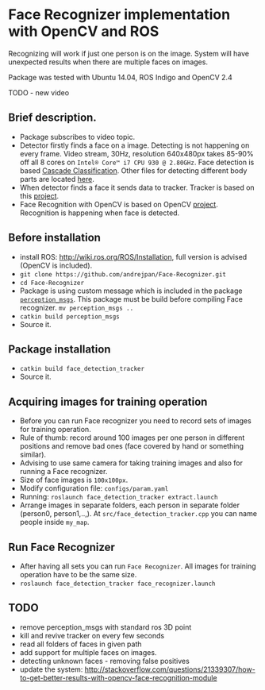 # Face Recognizer implementation with OpenCV and ROS

Recognizing will work if just one person is on the image. System will have unexpected results when there are multiple faces on images.

Package was tested with Ubuntu 14.04, ROS Indigo and OpenCV 2.4

TODO - new video

## Brief description.
- Package subscribes to video topic.
- Detector firstly finds a face on a image. Detecting is not happening on every frame. Video stream, 30Hz, resolution 640x480px takes 85-90% off all 8 cores on `Intel® Core™ i7 CPU 930 @ 2.80GHz`. Face detection is based [Cascade Classification](http://docs.opencv.org/2.4/modules/objdetect/doc/cascade_classification.html). Other files for detecting different body parts are located [here](https://github.com/opencv/opencv/tree/master/data).
- When detector finds a face it sends data to tracker. Tracker is based on this [project](https://github.com/klahaag/cf_tracking).
- Face Recognition with OpenCV is based on OpenCV [project](http://docs.opencv.org/2.4/modules/contrib/doc/facerec/facerec_tutorial.html). Recognition is happening when face is detected.

## Before installation
- install ROS: http://wiki.ros.org/ROS/Installation, full version is advised (OpenCV is included). 
- `git clone https://github.com/andrejpan/Face-Recognizer.git`
- `cd Face-Recognizer`
- Package is using custom message which is included in the package [`perception_msgs`](perception_msgs). This package must be build before compiling Face recognizer. `mv perception_msgs ..`
- `catkin build perception_msgs`
- Source it.

## Package installation 
- `catkin build face_detection_tracker`
- Source it.

## Acquiring images for training operation
- Before you can run Face recognizer you need to record sets of images for training operation. 
- Rule of thumb: record around 100 images per one person in different positions and remove bad ones (face covered by hand or something similar). 
- Advising to use same camera for taking training images and also for running a Face recognizer.
- Size of face images is `100x100px`. 
- Modify configuration file: `configs/param.yaml`
- Running: `roslaunch face_detection_tracker extract.launch`
- Arrange images in separate folders, each person in separate folder (person0, person1,..,). At `src/face_detection_tracker.cpp` you can name people inside `my_map`.

## Run Face Recognizer
- After having all sets you can run `Face Recognizer`. All images for training operation have to be the same size.
- `roslaunch face_detection_tracker face_recognizer.launch`

## TODO
- remove perception_msgs with standard ros 3D point
- kill and revive tracker on every few seconds
- read all folders of faces in given path
- add support for multiple faces on images.
- detecting unknown faces - removing false positives
- update the system: http://stackoverflow.com/questions/21339307/how-to-get-better-results-with-opencv-face-recognition-module
